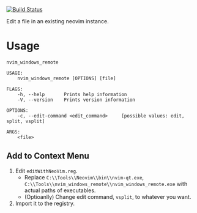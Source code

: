 [![Build Status](https://travis-ci.org/nicolas-yangli/nvim_windows_remote.svg?branch=master)](https://travis-ci.org/nicolas-yangli/nvim_windows_remote)

Edit a file in an existing neovim instance.

# Usage

```
nvim_windows_remote

USAGE:
    nvim_windows_remote [OPTIONS] [file]

FLAGS:
    -h, --help       Prints help information
    -V, --version    Prints version information

OPTIONS:
    -c, --edit-command <edit_command>     [possible values: edit, split, vsplit]

ARGS:
    <file>
```

## Add to Context Menu

1. Edit `editWithNeoVim.reg`.
    * Replace `C:\\Tools\\Neovim\\bin\\nvim-qt.exe`, `C:\\Tools\\nvim_windows_remote\\nvim_windows_remote.exe` with actual paths of executables.
    * (Optioanlly) Change edit command, `vsplit`, to whatever you want.
2. Import it to the registry.
